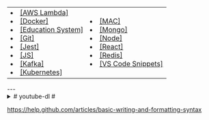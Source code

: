 <table>
  <tr>
    <td>
      <li><a href="/examples/aws-lambda.md">[AWS Lambda]</a></li>
      <li><a href="/examples/docker.md">[Docker]</a></li>
      <li><a href="/examples/education-system.md">[Education System]</a></li>
      <li><a href="/examples/git.md">[Git]</a></li>
      <li><a href="/examples/jest.md">[Jest]</a></li>
      <li><a href="/examples/js.md">[JS]</a></li>
      <li><a href="/examples/kafka.md">[Kafka]</a></li>
      <li><a href="/examples/kubernetes.md">[Kubernetes]</a></li>
    </td>
    <td>
      <li><a href="/examples/mac.md">[MAC]</a></li>
      <li><a href="/examples/mongo.md">[Mongo]</a></li>
      <li><a href="/examples/node.md">[Node]</a></li>
      <li><a href="/examples/react.md">[React]</a></li>
      <li><a href="/examples/redis.md">[Redis]</a></li>
      <li><a href="/examples/custom.code-snippets.json">[VS Code Snippets]</a></li>
    </td>
  </tr>
</table>
---

<details><summary># youtube-dl #</summary>

youtube-dl --config-location .  
youtube-dl -o '~/Downloads/%(title)s.%(ext)s' --prefer-ffmpeg https://m.twitch.tv/videos/327690336

```
# youtube-dl.conf
-u mikecostea@gmail.com
-p Mikecostea1
-i
-c
--no-warnings
--console-title
--batch-file='batch-file.txt'
-o '%(playlist_title)s/%(playlist_index)s-%(title)s.%(ext)s'
-f 'best[tbr<=1000]/worst[[height>=720]]/best[[height<720]]'

# batch-file.txt
https://learning.oreilly.com/videos/distributed-systems-in/9781491924914
https://www.oreilly.com/videos/distributed-systems-in/9781491924914
```

Udeler: https://github.com/FaisalUmair/udemy-downloader-gui

</details>
  
https://help.github.com/articles/basic-writing-and-formatting-syntax
